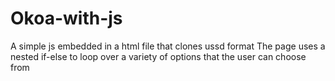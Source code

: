 # Okoa-with-js
A simple js embedded in a html file that clones ussd format
The page uses a nested if-else to loop over a variety of options that the user can choose from
